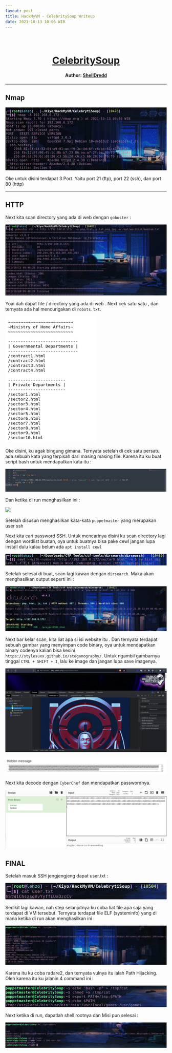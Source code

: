 ```yaml
---
layout: post
title: HackMyVM - CelebritySoup Writeup
date: 2021-10-13 10:06 WIB  
---
```

<h1 align="center" style="font-size:30px;">
  <br>
  <a href="https://downloads.hackmyvm.eu/celebritysoup.zip">CelebritySoup</a>
  <br>
</h1>

<h4 align="center"> Author: <a href="https://twitter.com/ShellDredd">ShellDredd</a></h4>

***

## Nmap

![](images/CS/nmap.png)

Oke untuk disini terdapat 3 Port. Yaitu port 21 (ftp), port 22 (ssh), dan port 80 (http)

***

## HTTP

Next kita scan directory yang ada di web dengan `gobuster` :

![](images/CS/scanner.png)

Yoai dah dapat file / directory yang ada di web . Next cek satu satu , dan ternyata ada hal mencurigakan di `robots.txt`.

![](images/CS/robots.png)

Oke disini, ku agak bingung gimana. Ternyata setelah di cek satu persatu ada sebuah kata yang terpisah dari masing masing file. Karena itu ku buat script bash untuk mendapatkan kata itu :

![](images/CS/script-bash.png)

Dan ketika di run menghasilkan ini :

![](images/CS/output.png)

Setelah disusun menghasilkan kata-kata `puppetmaster` yang merupakan user ssh

Next kita cari password SSH. Untuk mencarinya disini ku scan directory lagi dengan wordlist buatan, oya untuk buatnya bisa pake cewl jangan lupa install dulu kalau belum ada `apt install cewl`

![](images/CS/cewl.png)

Setelah selesai di buat, scan lagi kawan dengan `dirsearch`. Maka akan menghasilkan output seperti ini :

![](images/CS/dirsearch.png)

Next bar kelar scan, kita liat apa si isi website itu . Dan ternyata terdapat sebuah gambar yang menyimpan code binary, oya untuk mendapatkan binary codenya kalian bisa kesini `https://stylesuxx.github.io/steganography/`. Untuk ngambil gambarnya tinggal `CTRL + SHIFT + I`, lalu ke image dan jangan lupa save imagenya.

![](images/CS/gambar-decode.png)

![](images/CS/binary-code.png)

Next kita decode dengan `CyberChef` dan mendapatkan passwordnya.

![](images/CS/password.png)

## FINAL

Setelah masuk SSH jengjengjeng dapat user.txt :

![](images/CS/user.png)

Sedikit lagi kawan, nah step selanjutnya ku coba liat file apa saja yang terdapat di VM tersebut. Ternyata terdapat file ELF (systeminfo) yang di mana ketika di run akan menghasilkan ini : 

![](images/CS/systeminfo.png)

Karena itu ku coba radare2, dan ternyata vulnya itu ialah Path Hijacking. Oleh karena itu ku jalanin 4 command ini :

![](images/CS/path-hijacking.png)

Next ketika di run, dapatlah shell rootnya dan Misi pun selesai : 

![](images/CS/root.png)
